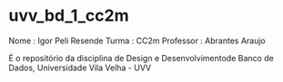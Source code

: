 # uvv_bd_1_cc2m
Nome : Igor Peli Resende 
Turma : CC2m
Professor : Abrantes Araujo

É o repositório da disciplina de Design e Desenvolvimentode Banco de Dados, Universidade Vila Velha - UVV
